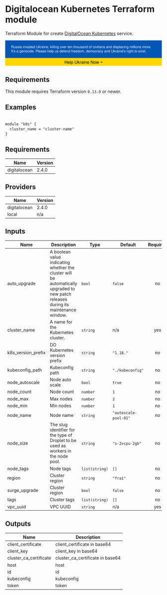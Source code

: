 # Digitalocean Kubernetes Terraform module

Terraform Module for create [DigitalOcean Kubernetes](https://www.digitalocean.com/products/kubernetes) service.

[![SWUbanner](https://raw.githubusercontent.com/vshymanskyy/StandWithUkraine/main/banner2-direct.svg)](https://github.com/vshymanskyy/StandWithUkraine/blob/main/docs/README.md)

## Requirements

This module requires Terraform version `0.13.0` or newer.

## Examples

```hcl

module "k8s" {
  cluster_name = "cluster-name"
}
```

<!-- BEGINNING OF PRE-COMMIT-TERRAFORM DOCS HOOK -->
## Requirements

| Name | Version |
|------|---------|
| digitalocean | 2.4.0 |

## Providers

| Name | Version |
|------|---------|
| digitalocean | 2.4.0 |
| local | n/a |

## Inputs

| Name | Description | Type | Default | Required |
|------|-------------|------|---------|:--------:|
| auto\_upgrade | A boolean value indicating whether the cluster will be automatically upgraded to new patch releases during its maintenance window. | `bool` | `false` | no |
| cluster\_name | A name for the Kubernetes cluster. | `string` | n/a | yes |
| k8s\_version\_prefix | DO Kubernetes version prefix | `string` | `"1.18."` | no |
| kubeconfig\_path | Kubeconfig path | `string` | `"./kubeconfig"` | no |
| node\_autoscale | Node auto scale | `bool` | `true` | no |
| node\_count | Node count | `number` | `1` | no |
| node\_max | Max nodes | `number` | `2` | no |
| node\_min | Min nodes | `number` | `1` | no |
| node\_name | Node name | `string` | `"autoscale-pool-01"` | no |
| node\_size | The slug identifier for the type of Droplet to be used as workers in the node pool. | `string` | `"s-2vcpu-2gb"` | no |
| node\_tags | Node tags | `list(string)` | `[]` | no |
| region | Cluster region | `string` | `"fra1"` | no |
| surge\_upgrade | Cluster region | `bool` | `false` | no |
| tags | Cluster tags | `list(string)` | `[]` | no |
| vpc\_uuid | VPC UUID | `string` | n/a | yes |

## Outputs

| Name | Description |
|------|-------------|
| client\_certificate | client\_certificate in base64 |
| client\_key | client\_key in base64 |
| cluster\_ca\_certificate | cluster\_ca\_certificate in base64 |
| host | host |
| id | id |
| kubeconfig | kubeconfig |
| token | token |
<!-- END OF PRE-COMMIT-TERRAFORM DOCS HOOK -->
